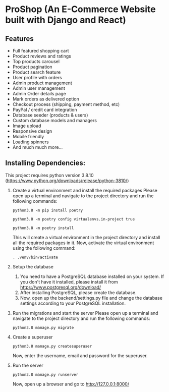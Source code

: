 # ProShop (An E-Commerce Website built with Django and React)
## Features
- Full featured shopping cart
- Product reviews and ratings
- Top products carousel
- Product pagination
- Product search feature
- User profile with orders
- Admin product management
- Admin user management
- Admin Order details page
- Mark orders as delivered option
- Checkout process (shipping, payment method, etc)
- PayPal / credit card integration
- Database seeder (products & users)
- Custom database models and managers
- Image upload
- Responsive design
- Mobile friendly
- Loading spinners
- And much much more...

## Installing Dependencies:

This project requires python version 3.8.10 (https://www.python.org/downloads/release/python-3810/)

1. Create a virtual environment and install the required packages
   Please open up a terminal and navigate to the project directory and run the following commands:
    ```shell
    python3.8 -m pip install poetry
    ```
    ```shell
    python3.8 -m poetry config virtualenvs.in-project true
    ```
    ```shell
    python3.8 -m poetry install
    ```
    This will create a virtual environment in the project directory and install all the required packages in it.
    Now, activate the virtual environment using the following command:
    ```shell
    . .venv/bin/activate
    ```

2. Setup the database
    1. You need to have a PostgreSQL database installed on your system. If you don't have it installed, please install it from https://www.postgresql.org/download/
    2. After installing PostgreSQL, please create the database.
    3. Now, open up the backend/settings.py file and change the database settings according to your PostgreSQL installation.

3. Run the migrations and start the server
    Please open up a terminal and navigate to the project directory and run the following commands:
    ```shell
    python3.8 manage.py migrate
    ```

4. Create a superuser
    ```shell
    python3.8 manage.py createsuperuser
    ```
    Now, enter the username, email and password for the superuser.

5. Run the server
    ```shell
    python3.8 manage.py runserver
    ```
    Now, open up a browser and go to http://127.0.0.1:8000/